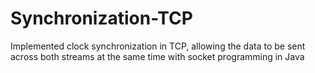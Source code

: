 # Synchronization-TCP
  Implemented clock synchronization in TCP, allowing the data to be sent across both streams at the same time with socket programming in Java
